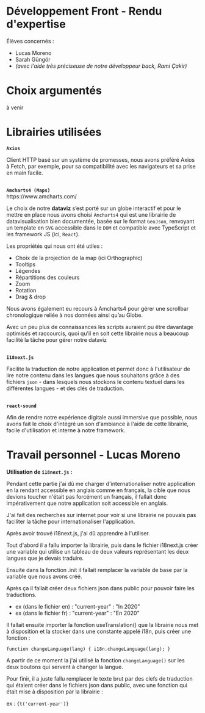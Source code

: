 # Développement Front - Rendu d'expertise

<p>Élèves concernés :</p>
<ul>
  <li>Lucas Moreno</li>
  <li>Sarah Güngör</li>
  <li><i>(avec l'aide très préciseuse de notre développeur back, Rami Çakir)</i></li>
</ul>

# Choix argumentés 

<p>à venir</p>

# Librairies utilisées

<strong><code>Axios</code></strong>
<p>Client HTTP basé sur un système de promesses, nous avons préféré Axios à Fetch, par exemple, pour sa compatibilité avec les navigateurs et sa prise en main facile.</p>
<br>
<strong><code>Amcharts4 (Maps)</code></strong>
<br>
<a>https://www.amcharts.com/</a>
<br>
<p>Le choix de notre <strong>dataviz</strong> s’est porté sur un globe interactif et pour le mettre en place nous avons choisi <code>Amcharts4</code> qui est une librairie de datavisualisation bien documentée, basée sur le format <code>GeoJson</code>, renvoyant un template en <code>SVG</code> accessible dans le <code>DOM</code> et compatible avec TypeScript et les framework JS (ici, <code>React</code>).</p>
<p>Les propriétés qui nous ont été utiles :</p>
<ul>
<li>Choix de la projection de la map (ici Orthographic)</li>
<li>Tooltips</li>
<li>Légendes</li>
<li>Répartitions des couleurs</li>
<li>Zoom</li>
<li>Rotation</li>
<li>Drag & drop</li>
</ul>
<p>Nous avons également eu recours à Amcharts4 pour gérer une scrollbar chronologique reliée à nos données ainsi qu’au Globe.</p>
<p>Avec un peu plus de connaissances les scripts auraient pu être davantage optimisés et raccourcis, quoi qu’il en soit cette librairie nous a beaucoup facilité la tâche pour gérer notre dataviz</p>
<br>
<strong><code>i18next.js</code></strong>
<p>Facilite la traduction de notre application et permet donc à l'utilisateur de lire notre contenu dans les langues que nous souhaitons grâce à des fichiers <code>json</code> - dans lesquels nous stockons le contenu textuel dans les différentes langues - et des clés de traduction.</p>
<br>
<strong><code>react-sound</code></strong>
<p>Afin de rendre notre expérience digitale aussi immersive que possible, nous avons fait le choix d'intégré un son d'ambiance à l'aide de cette librairie, facile d'utilisation et interne à notre framework.</p>

# Travail personnel - Lucas Moreno

<strong>Utilisation de <code>i18next.js</code> :</strong>
<p>Pendant cette partie j'ai dû me charger d'internationaliser notre application en la rendant accessible en anglais comme en français, la cible que nous devions toucher n'était pas forcément un français, il fallait donc impérativement que notre application soit accessible en anglais.</p>
<p>J'ai fait des recherches sur internet pour voir si une librairie ne pouvais pas faciliter la tâche pour internationaliser l'application.</p>
<p>Après avoir trouvé i18next.js, j'ai dû apprendre à l'utiliser.</p>
<p>Tout d'abord il a fallu importer la librairie, puis dans le fichier i18next.js créer une variable qui utilise un tableau de deux valeurs représentant les deux langues que je devais traduire.</p>
<p>Ensuite dans la fonction .init il fallait remplacer la variable de base par la variable que nous avons créé.</p>
<p>Après ça il fallait créer deux fichiers json dans public pour pouvoir faire les traductions.</p>
<ul>
  <li>ex (dans le fichier en) : "current-year" : "In 2020"</li>
  <li>ex (dans le fichier fr) : "current-year" : "En 2020"</li>
</ul>
<p>Il fallait ensuite importer la fonction useTranslation() que la librairie nous met à disposition et la stocker dans une constante appelé i18n, puis créer une fonction :</p>
<code>function changeLanguage(lang) { i18n.changeLanguage(lang); }</code>
<p>A partir de ce moment la j'ai utilisé la fonction <code>changeLanguage()</code> sur les deux boutons qui servent à changer la langue.</p>
<p>Pour finir, il a juste fallu remplacer le texte brut par des clefs de traduction qui étaient créer dans le fichiers json dans public, avec une fonction qui était mise à disposition par la librairie :</p>
<p>ex : <code>{t('current-year')}</code></p>

